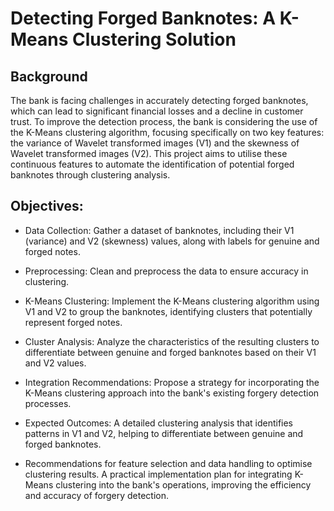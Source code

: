 # Detecting Forged Banknotes: A K-Means Clustering Solution

## Background

The bank is facing challenges in accurately detecting forged banknotes, which can lead to significant financial losses and a decline in customer trust. To improve the detection process, the bank is considering the use of the K-Means clustering algorithm, focusing specifically on two key features: the variance of Wavelet transformed images (V1) and the skewness of Wavelet transformed images (V2). This project aims to utilise these continuous features to automate the identification of potential forged banknotes through clustering analysis.

## Objectives:

- Data Collection: Gather a dataset of banknotes, including their V1 (variance) and V2 (skewness) values, along with labels for genuine and forged notes.

- Preprocessing: Clean and preprocess the data to ensure accuracy in clustering.

- K-Means Clustering: Implement the K-Means clustering algorithm using V1 and V2 to group the banknotes, identifying clusters that potentially represent forged notes.

- Cluster Analysis: Analyze the characteristics of the resulting clusters to differentiate between genuine and forged banknotes based on their V1 and V2 values.

- Integration Recommendations: Propose a strategy for incorporating the K-Means clustering approach into the bank's existing forgery detection processes.

- Expected Outcomes:
  A detailed clustering analysis that identifies patterns in V1 and V2, helping to differentiate between genuine and forged banknotes.

- Recommendations for feature selection and data handling to optimise clustering results.
  A practical implementation plan for integrating K-Means clustering into the bank's operations, improving the efficiency and accuracy of forgery detection.
